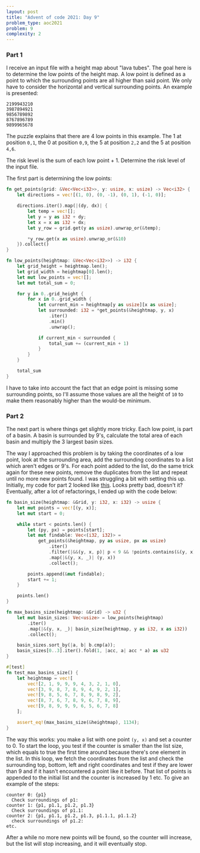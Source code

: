 ```yaml
---
layout: post
title: "Advent of code 2021: Day 9"
problem_type: aoc2021
problem: 9
complexity: 2
---
```


### Part 1
I receive an input file with a height map about "lava tubes". The goal here is to determine the low points of the height map. A low point is defined as a point to which the surrounding points are all higher than said point. We only have to consider the horizontal and vertical surrounding points. An example is presented:

```
2199943210
3987894921
9856789892
8767896789
9899965678
```

The puzzle explains that there are 4 low points in this example. The 1 at position `0,1`, the 0 at position `0,9`, the 5 at position `2,2` and the 5 at position `4,6`.

The risk level is the sum of each low point + 1. Determine the risk level of the input file.

The first part is determining the low points:

```rust
fn get_points(grid: &Vec<Vec<i32>>, y: usize, x: usize) -> Vec<i32> {
    let directions = vec![(1, 0), (0, -1), (0, 1), (-1, 0)];

    directions.iter().map(|(dy, dx)| {
        let temp = vec![];
        let y = y as i32 + dy;
        let x = x as i32 + dx;
        let y_row = grid.get(y as usize).unwrap_or(&temp);

        *y_row.get(x as usize).unwrap_or(&10)
    }).collect()
}

fn low_points(heightmap: &Vec<Vec<i32>>) -> i32 {
    let grid_height = heightmap.len();
    let grid_width = heightmap[0].len();
    let mut low_points = vec![];
    let mut total_sum = 0;

    for y in 0..grid_height {
        for x in 0..grid_width {
            let current_min = heightmap[y as usize][x as usize];
            let surrounded: i32 = *get_points(&heightmap, y, x)
                .iter()
                .min()
                .unwrap();

            if current_min < surrounded {
                total_sum += (current_min + 1)
            }
        }
    }

    total_sum
}
```

I have to take into account the fact that an edge point is missing some surrounding points, so I'll assume those values are all the height of `10` to make them reasonably higher than the would-be minimum.

### Part 2
The next part is where things get slightly more tricky. Each low point, is part of a basin. A basin is surrounded by 9's, calculate the total area of each basin and multiply the 3 largest basin sizes.

The way I approached this problem is by taking the coordinates of a low point, look at the surrounding area, add the surrounding coordinates to a list which aren't edges or 9's. For each point added to the list, do the same trick again for these new points, remove the duplicates from the list and repeat until no more new points found. I was struggling a bit with setting this up. Initially, my code for part 2 looked like [this](https://github.com/grdw/aoc2021/blob/c7177a41540b302abf676e533b97058c3e2656c9/problem_0009/src/main.rs#L95-L145). Looks pretty bad, doesn't it? Eventually, after a lot of refactorings, I ended up with the code below:

```rust
fn basin_size(heightmap: &Grid, y: i32, x: i32) -> usize {
    let mut points = vec![(y, x)];
    let mut start = 0;

    while start < points.len() {
        let (py, px) = points[start];
        let mut findable: Vec<(i32, i32)> =
            get_points(&heightmap, py as usize, px as usize)
                .iter()
                .filter(|&&(y, x, p)| p < 9 && !points.contains(&(y, x)))
                .map(|&(y, x, _)| (y, x))
                .collect();

        points.append(&mut findable);
        start += 1;
    }

    points.len()
}

fn max_basins_size(heightmap: &Grid) -> u32 {
    let mut basin_sizes: Vec<usize> = low_points(heightmap)
        .iter()
        .map(|&(y, x, _)| basin_size(heightmap, y as i32, x as i32))
        .collect();

    basin_sizes.sort_by(|a, b| b.cmp(a));
    basin_sizes[0..3].iter().fold(1, |acc, a| acc * a) as u32
}

#[test]
fn test_max_basins_size() {
    let heightmap = vec![
        vec![2, 1, 9, 9, 9, 4, 3, 2, 1, 0],
        vec![3, 9, 8, 7, 8, 9, 4, 9, 2, 1],
        vec![9, 8, 5, 6, 7, 8, 9, 8, 9, 2],
        vec![8, 7, 6, 7, 8, 9, 6, 7, 8, 9],
        vec![9, 8, 9, 9, 9, 6, 5, 6, 7, 8]
    ];

    assert_eq!(max_basins_size(&heightmap), 1134);
}
```

The way this works: you make a list with one point `(y, x)` and set a counter to 0. To start the loop, you test if the counter is smaller than the list size, which equals to true the first time around because there's one element in the list. In this loop, we fetch the coordinates from the list and check the surrounding top, bottom, left and right coordinates and test if they are lower than 9 and if it hasn't encountered a point like it before. That list of points is appended to the initial list and the counter is increased by 1 etc. To give an example of the steps:

```
counter 0: {p1}
  Check surroundings of p1:
counter 1: {p1, p1.1, p1.2, p1.3}
  Check surroundings of p1.1:
counter 2: {p1, p1.1, p1.2, p1.3, p1.1.1, p1.1.2}
  check surroundings of p1.2:
etc.
```

After a while no more new points will be found, so the counter will increase, but the list will stop increasing, and it will eventually stop.
